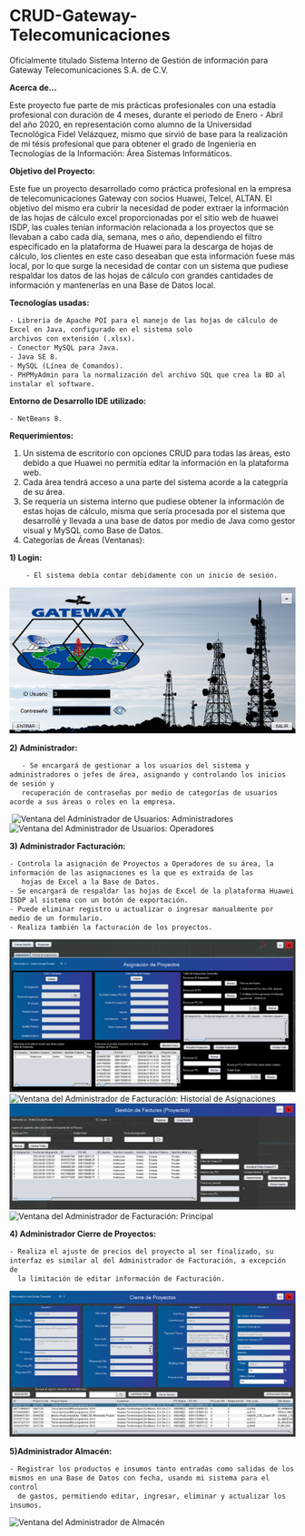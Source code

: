 # CRUD-Gateway-Telecomunicaciones
Oficialmente titulado Sistema Interno de Gestión de información para Gateway Telecomunicaciones S.A. de C.V.

**Acerca de...**

Este proyecto fue parte de mis prácticas profesionales con una estadía profesional con duración de 4 meses, durante el periodo de Enero - Abril del año 2020, 
en representación como alumno de la Universidad Tecnológica Fidel Velázquez, mismo que sirvió de base para la realización de mi tésis profesional que para 
obtener el grado de Ingeniería en Tecnologías de la Información: Área Sistemas Informáticos.

**Objetivo del Proyecto:**

Este fue un proyecto desarrollado como práctica profesional en la empresa de telecomunicaciones Gateway con socios Huawei, Telcel, ALTAN.
El objetivo del mismo era cubrir la necesidad de poder extraer la información de las hojas de cálculo excel proporcionadas por el sitio web de huawei ISDP, 
las cuales tenían información relacionada a los proyectos que se llevaban a cabo cada día, semana, mes o año, dependiendo el filtro especificado 
en la plataforma de Huawei para la descarga de hojas de cálculo,
los clientes en este caso deseaban que esta información fuese más local, por lo que surge la necesidad de contar con un sistema que pudiese respaldar los datos
de las hojas de cálculo con grandes cantidades de información y mantenerlas en una Base de Datos local.

**Tecnologías usadas:**
  
    - Librería de Apache POI para el manejo de las hojas de cálculo de Excel en Java, configurado en el sistema solo 
    archivos con extensión (.xlsx).
    - Conector MySQL para Java.
    - Java SE 8.
    - MySQL (Línea de Comandos).
    - PHPMyAdmin para la normalización del archivo SQL que crea la BD al instalar el software.

**Entorno de Desarrollo IDE utilizado:**

    - NetBeans 8.

**Requerimientos:**
1. Un sistema de escritorio con opciones CRUD para todas las áreas, esto debido a que Huawei no permitía editar la información en la plataforma web.
2. Cada área tendrá acceso a una parte del sistema acorde a la categpría de su área.
3. Se requería un sistema interno que pudiese obtener la información de estas hojas de cálculo, misma que sería procesada por el sistema que desarrollé y llevada a una base de datos por medio de Java como gestor visual y MySQL como Base de Datos.
4. Categorías de Áreas (Ventanas):
  
  **1) Login:**
    
        - El sistema debía contar debidamente con un inicio de sesión.
  
  ![Ventana de Inicio de Sesión](https://raw.githubusercontent.com/EduardoUT/CRUD-Gateway-Telecomunicaciones/master/assets/Capturas-GatewaySW/Login/Login.PNG)
  
  **2) Administrador:** 
       
       - Se encargará de gestionar a los usuarios del sistema y administradores o jefes de área, asignando y controlando los inicios de sesión y 
       recuperación de contraseñas por medio de categorías de usuarios acorde a sus áreas o roles en la empresa.
       
  ![]()
  ![Ventana del Administrador de Usuarios: Administradores](https://raw.githubusercontent.com/EduardoUT/CRUD-Gateway-Telecomunicaciones/master/assets/Capturas-GatewaySW/Administrador/Gesti%C3%B3nAdministradores.PNG)
  ![Ventana del Administrador de Usuarios: Operadores](https://raw.githubusercontent.com/EduardoUT/CRUD-Gateway-Telecomunicaciones/master/assets/Capturas-GatewaySW/Administrador/Gesti%C3%B3nUsuarios.PNG)
  
     
  **3) Administrador Facturación:** 
    
    - Controla la asignación de Proyectos a Operadores de su área, la información de las asignaciones es la que es extraida de las
       hojas de Excel a la Base de Datos.
    - Se encargará de respaldar las hojas de Excel de la plataforma Huawei ISDP al sistema con un botón de exportación.
    - Puede eliminar registro u actualizar o ingresar manualmente por medio de un formulario.
    - Realiza también la facturación de los proyectos.
  
  ![Ventana del Administrador de Facturación: Asignación de Proyectos](https://raw.githubusercontent.com/EduardoUT/CRUD-Gateway-Telecomunicaciones/master/assets/Capturas-GatewaySW/Admin-Facturaci%C3%B3n/Gesti%C3%B3nAsignaciones.PNG)
  ![Ventana del Administrador de Facturación: Historial de Asignaciones](https://raw.githubusercontent.com/EduardoUT/CRUD-Gateway-Telecomunicaciones/master/assets/Capturas-GatewaySW/Admin-Facturaci%C3%B3n/HistorialAsignaciones.PNG)
  ![Ventana del Administrador de Facturación: Gestión de Facturas (Proyectos)](https://raw.githubusercontent.com/EduardoUT/CRUD-Gateway-Telecomunicaciones/master/assets/Capturas-GatewaySW/Admin-Facturaci%C3%B3n/Gesti%C3%B3nFacturas.PNG)
  ![Ventana del Administrador de Facturación: Principal](https://raw.githubusercontent.com/EduardoUT/CRUD-Gateway-Telecomunicaciones/master/assets/Capturas-GatewaySW/Admin-Facturaci%C3%B3n/Principal.PNG)
  
  **4) Administrador Cierre de Proyectos:**
  
    - Realiza el ajuste de precios del proyecto al ser finalizado, su interfaz es similar al del Administrador de Facturación, a excepción de
      la limitación de editar información de Facturación.
      
  ![Ventana del Administrador de Cierre de Proyectos](https://raw.githubusercontent.com/EduardoUT/CRUD-Gateway-Telecomunicaciones/master/assets/Capturas-GatewaySW/Admin-CierreProyectos/Principal.PNG)
  
      
  **5)Administrador Almacén:**
  
    - Registrar los productos e insumos tanto entradas como salidas de los mismos en una Base de Datos con fecha, usando mi sistema para el control
      de gastos, permitiendo editar, ingresar, eliminar y actualizar los insumos.
     
  ![Ventana del Administrador de Almacén](https://raw.githubusercontent.com/EduardoUT/CRUD-Gateway-Telecomunicaciones/master/assets/Capturas-GatewaySW/Admin-Almac%C3%A9n/Principal.PNG)
   




